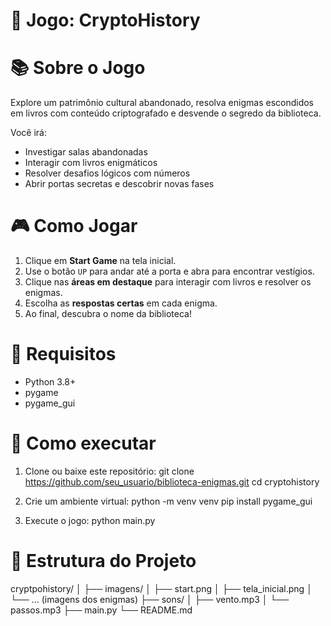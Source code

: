 # 🏣 Jogo: CryptoHistory

# 📚 Sobre o Jogo

Explore um patrimônio cultural abandonado, resolva enigmas escondidos em livros com conteúdo criptografado e desvende o segredo da biblioteca.

Você irá:

- Investigar salas abandonadas
- Interagir com livros enigmáticos
- Resolver desafios lógicos com números
- Abrir portas secretas e descobrir novas fases

# 🎮 Como Jogar

1. Clique em **Start Game** na tela inicial.
2. Use o botão `UP` para andar até a porta e abra para encontrar vestígios.
3. Clique nas **áreas em destaque** para interagir com livros e resolver os enigmas.
4. Escolha as **respostas certas** em cada enigma.
5. Ao final, descubra o nome da biblioteca!

# 📌 Requisitos

- Python 3.8+
- pygame
- pygame\_gui

# 🚀 Como executar

1. Clone ou baixe este repositório:
   git clone https://github.com/seu_usuario/biblioteca-enigmas.git
   cd cryptohistory

2. Crie um ambiente virtual:
   python -m venv venv
   pip install pygame_gui

3. Execute o jogo:
   python main.py

# 📁 Estrutura do Projeto

cryptpohistory/
│
├── imagens/
│   ├── start.png
│   ├── tela_inicial.png
│   └── ... (imagens dos enigmas)
├── sons/
│   ├── vento.mp3
│   └── passos.mp3
├── main.py
└── README.md